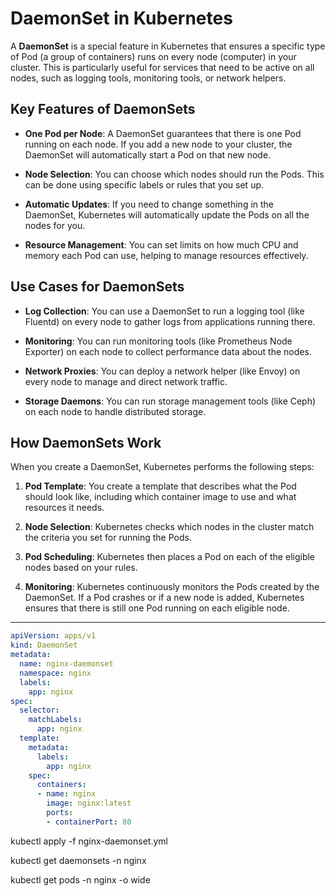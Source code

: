 # DaemonSet in Kubernetes

A **DaemonSet** is a special feature in Kubernetes that ensures a specific type of Pod (a group of containers) runs on every node (computer) in your cluster. This is particularly useful for services that need to be active on all nodes, such as logging tools, monitoring tools, or network helpers.

## Key Features of DaemonSets

- **One Pod per Node**: A DaemonSet guarantees that there is one Pod running on each node. If you add a new node to your cluster, the DaemonSet will automatically start a Pod on that new node.

- **Node Selection**: You can choose which nodes should run the Pods. This can be done using specific labels or rules that you set up.

- **Automatic Updates**: If you need to change something in the DaemonSet, Kubernetes will automatically update the Pods on all the nodes for you.

- **Resource Management**: You can set limits on how much CPU and memory each Pod can use, helping to manage resources effectively.

## Use Cases for DaemonSets

- **Log Collection**: You can use a DaemonSet to run a logging tool (like Fluentd) on every node to gather logs from applications running there.

- **Monitoring**: You can run monitoring tools (like Prometheus Node Exporter) on each node to collect performance data about the nodes.

- **Network Proxies**: You can deploy a network helper (like Envoy) on every node to manage and direct network traffic.

- **Storage Daemons**: You can run storage management tools (like Ceph) on each node to handle distributed storage.

## How DaemonSets Work

When you create a DaemonSet, Kubernetes performs the following steps:

1. **Pod Template**: You create a template that describes what the Pod should look like, including which container image to use and what resources it needs.

2. **Node Selection**: Kubernetes checks which nodes in the cluster match the criteria you set for running the Pods.

3. **Pod Scheduling**: Kubernetes then places a Pod on each of the eligible nodes based on your rules.

4. **Monitoring**: Kubernetes continuously monitors the Pods created by the DaemonSet. If a Pod crashes or if a new node is added, Kubernetes ensures that there is still one Pod running on each eligible node.

---

```yml
apiVersion: apps/v1
kind: DaemonSet
metadata:
  name: nginx-daemonset
  namespace: nginx
  labels:
    app: nginx
spec:
  selector:
    matchLabels:
      app: nginx
  template:
    metadata:
      labels:
        app: nginx
    spec:
      containers:
      - name: nginx
        image: nginx:latest
        ports:
        - containerPort: 80

```


kubectl apply -f nginx-daemonset.yml


kubectl get daemonsets -n nginx

kubectl get pods  -n nginx  -o wide 







